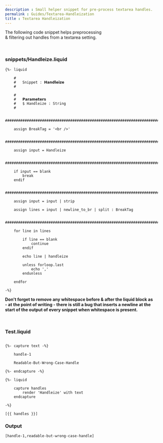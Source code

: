 ```yaml
---
description : Small helper snippet for pre-process textarea handles.
permalink : Guides/Textarea-Handleization
title : Textarea Handleization
---
```


The following code snippet helps preprocessing  
& filtering out handles from a textarea setting.

<br/>

### snippets/Handleize.liquid

```liquid
{%- liquid

    #
    #   Snippet : 𝗛𝗮𝗻𝗱𝗹𝗲𝗶𝘇𝗲
    #

    #
    #   𝗣𝗮𝗿𝗮𝗺𝗲𝘁𝗲𝗿𝘀
    #   $ Handleize : String
    #

    ############################################################################

    assign BreakTag = '<br />'

    ############################################################################

    assign input = Handleize

    ############################################################################

    if input == blank
        break
    endif

    ############################################################################

    assign input = input | strip

    assign lines = input | newline_to_br | split : BreakTag

    ############################################################################

    for line in lines

        if line == blank
            continue
        endif

        echo line | handleize

        unless forloop.last
            echo ','
        endunless

    endfor

-%}
```

**Don't forget to remove any whitespace before & after the liquid block as**  
**- at the point of writing - there is still a bug that inserts a newline at the**  
**start of the output of every snippet when whitespace is present.**

<br/>

### Test.liquid

```liquid

{%- capture text -%}

    handle-1

    Readable-But-Wrong-Case-Handle

{%- endcapture -%}

{%- liquid

    capture handles
        render 'Handleize' with text
    endcapture

-%}

[{{ handles }}]
```

### Output

```txt
[handle-1,readable-but-wrong-case-handle]
```

<br/>
